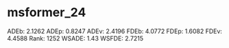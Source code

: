# msformer_24

ADEb: 2.1262
ADEp: 0.8247
ADEv: 2.4196
FDEb: 4.0772
FDEp: 1.6082
FDEv: 4.4588
Rank: 1252
WSADE: 1.43
WSFDE: 2.7215